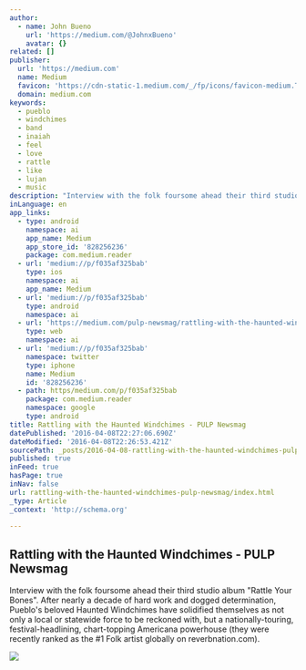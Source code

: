 ```yaml
---
author:
  - name: John Bueno
    url: 'https://medium.com/@JohnxBueno'
    avatar: {}
related: []
publisher:
  url: 'https://medium.com'
  name: Medium
  favicon: 'https://cdn-static-1.medium.com/_/fp/icons/favicon-medium.TAS6uQ-Y7kcKgi0xjcYHXw.ico'
  domain: medium.com
keywords:
  - pueblo
  - windchimes
  - band
  - inaiah
  - feel
  - love
  - rattle
  - like
  - lujan
  - music
description: "Interview with the folk foursome ahead their third studio album \"Rattle Your Bones\". After nearly a decade of hard work and dogged determination, Pueblo's beloved Haunted Windchimes have solidified themselves as not only a local or statewide force to be reckoned with, but a nationally-touring, festival-headlining, chart-topping Americana powerhouse (they were recently ranked as the #1 Folk artist globally on reverbnation.com)."
inLanguage: en
app_links:
  - type: android
    namespace: ai
    app_name: Medium
    app_store_id: '828256236'
    package: com.medium.reader
  - url: 'medium://p/f035af325bab'
    type: ios
    namespace: ai
    app_name: Medium
  - url: 'medium://p/f035af325bab'
    type: android
    namespace: ai
  - url: 'https://medium.com/pulp-newsmag/rattling-with-the-haunted-windchimes-f035af325bab'
    type: web
    namespace: ai
  - url: 'medium://p/f035af325bab'
    namespace: twitter
    type: iphone
    name: Medium
    id: '828256236'
  - path: https/medium.com/p/f035af325bab
    package: com.medium.reader
    namespace: google
    type: android
title: Rattling with the Haunted Windchimes - PULP Newsmag
datePublished: '2016-04-08T22:27:06.690Z'
dateModified: '2016-04-08T22:26:53.421Z'
sourcePath: _posts/2016-04-08-rattling-with-the-haunted-windchimes-pulp-newsmag.md
published: true
inFeed: true
hasPage: true
inNav: false
url: rattling-with-the-haunted-windchimes-pulp-newsmag/index.html
_type: Article
_context: 'http://schema.org'

---
```

<article style=""><h1>Rattling with the Haunted Windchimes - PULP Newsmag</h1><p>Interview with the folk foursome ahead their third studio album "Rattle Your Bones". After nearly a decade of hard work and dogged determination, Pueblo's beloved Haunted Windchimes have solidified themselves as not only a local or statewide force to be reckoned with, but a nationally-touring, festival-headlining, chart-topping Americana powerhouse (they were recently ranked as the #1 Folk artist globally on reverbnation.com).</p><img src="https://cdn-images-1.medium.com/max/2000/1*6pzz7zr6n2q4cBSceGxSAA.jpeg" /></article>